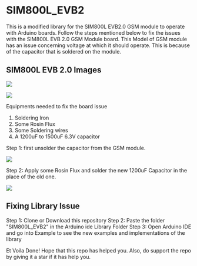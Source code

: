 # SIM800L_EVB2

This is a modified library for the SIM800L EVB2.0 GSM module to operate with Arduino boards. Follow the steps mentioned below to fix the issues with the SIM800L EVB 2.0 GSM Module board. This Model of GSM module has an issue concerning voltage at which it should operate. This is because of the capacitor that is soldered on the module.

<h2>SIM800L EVB 2.0 Images</h2>

![](https://github.com/paltridev/SIM800L-EVB2.0/blob/master/images/Evb_front.jpg)

![](https://github.com/paltridev/SIM800L-EVB2.0/blob/master/images/Evb_back.jpg)

Equipments needed to fix the board issue
1. Soldering Iron
2. Some Rosin Flux
3. Some Soldering wires
4. A 1200uF to 1500uF 6.3V capacitor

Step 1: first unsolder the capacitor from the GSM module.

![](https://github.com/paltridev/SIM800L-EVB2.0/blob/master/images/Evb_capacitor.jpg)

Step 2: Apply some Rosin Flux and solder the new 1200uF Capacitor in the place of the old one.

![](https://github.com/paltridev/SIM800L-EVB2.0/blob/master/images/capacitor.jpg)


<h2> Fixing Library Issue </h2>

Step 1: Clone or Download this repository
Step 2: Paste the folder "SIM800L_EVB2" in the Arduino ide Library Folder
Step 3: Open Arduino IDE and go into Example to see the new examples and implementations of the library

Et Voila Done! Hope that this repo has helped you. Also, do support the repo by giving it a star if it has help you.
